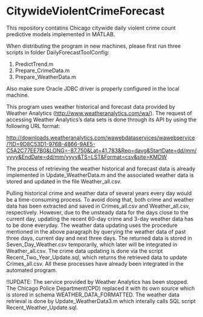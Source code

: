 # CitywideViolentCrimeForecast
This repository contatins Chicago citywide daily violent crime count predictive models implemented in MATLAB.

When distributing the program in new machines, please first run three scripts in folder DailyForecastToolConfig:
1. PredictTrend.m
2. Prepare_CrimeData.m
3. Prepare_WeatherData.m

Also make sure Oracle JDBC driver is properly configured in the local machine.

This program uses weather historical and forecast data provided by Weather Analytics (http://www.weatheranalytics.com/wa/). The request of accessing Weather Analytics’s data sets is done through its API by using the following URL format:

http://downloads.weatheranalytics.com/wawebdataservices/wawebservice/?ID=9D8C53D1-976B-4866-9AE5-C5A2C77EE7B0&LONG=-87.750&Lat=41.783&Req=davg&StartDate=dd/mm/yyyy&EndDate=dd/mm/yyyy&TS=LST&Format=csv&site=KMDW

The process of retrieving the weather historical and forecast data is already implemented in Update_WeatherData.m and the associated weather data is stored and updated in the file Weather_all.csv.

Pulling historical crime and weather data of several years every day would be a time-consuming process. To avoid doing that, both crime and weather data has been extracted and saved in Crimes_all.csv and Weather_all.csv, respectively. However, due to the unsteady data for the days close to the current day, updating the recent 60-day crime and 3-day weather data has to be done everyday. The weather data updating uses the procedure mentioned in the above paragraph by querying the weather data of past three days, current day and next three days. The returned data is stored in Seven_Day_Weather.csv temporarily, which later will be integrated in Weather_all.csv. The crime data updating is done via the script Recent_Two_Year_Update.sql, which returns the retrieved data to update Crimes_all.csv. All these processes have already been integrated in the automated program.

!!UPDATE: The service provided by Weather Analytics has been stopped. The Chicago Police Department(CPD) replaced it with its own source which is stored in schema WEATHER_DATA_FORMATTED. The weather data retrieval is done by Update_WeatherData3.m which interally calls SQL script Recent_Weather_Update.sql.



